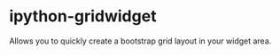 ipython-gridwidget
==================

Allows you to quickly create a bootstrap grid layout in your widget area.
